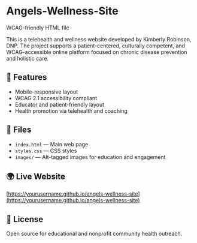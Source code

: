 # Angels-Wellness-Site
WCAG-friendly HTML file

This is a telehealth and wellness website developed by Kimberly Robinson, DNP. The project supports a patient-centered, culturally competent, and WCAG-accessible online platform focused on chronic disease prevention and holistic care.

## 🌟 Features
- Mobile-responsive layout
- WCAG 2.1 accessibility compliant
- Educator and patient-friendly layout
- Health promotion via telehealth and coaching

## 📁 Files
- `index.html` — Main web page
- `styles.css` — CSS styles
- `images/` — Alt-tagged images for education and engagement

## 🌍 Live Website
[https://yourusername.github.io/angels-wellness-site](https://yourusername.github.io/angels-wellness-site)

## 🧾 License
Open source for educational and nonprofit community health outreach.

